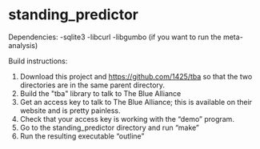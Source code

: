 # standing_predictor

Dependencies:
-sqlite3
-libcurl
-libgumbo (if you want to run the meta-analysis)

Build instructions:
1) Download this project and https://github.com/1425/tba so that the two directories are in the same parent directory.
2) Build the "tba" library to talk to The Blue Alliance
3) Get an access key to talk to The Blue Alliance; this is available on their website and is pretty painless.
4) Check that your access key is working with the “demo” program.
5) Go to the standing_predictor directory and run “make”
6) Run the resulting executable “outline”

